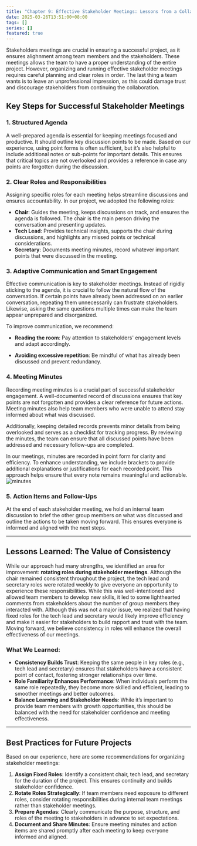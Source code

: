 ```yaml
---
title: "Chapter 9: Effective Stakeholder Meetings: Lessons from a Collaborative Project"
date: 2025-03-26T13:51:00+08:00
tags: []
series: []
featured: true
---
```


Stakeholders meetings are crucial in ensuring a successful project, as it ensures alighnment among team members and the stakeholders. These meetings allows the team to  have a proper understanding of the entire project. However, organizing and running effective stakeholder meetings requires careful planning and clear roles in order. The last thing a team wants is to leave an unprofessional impression, as this could damage trust and discourage stakeholders from continuing the collaboration.

## Key Steps for Successful Stakeholder Meetings

### 1. Structured Agenda
A well-prepared agenda is essential for keeping meetings focused and productive. It should outline key discussion points to be made. Based on our experience, using point forms is often sufficient, but it’s also helpful to include additional notes or sub-points for important details. This ensures that critical topics are not overlooked and provides a reference in case any points are forgotten during the discussion.


### 2. Clear Roles and Responsibilities
Assigning specific roles for each meeting helps streamline discussions and ensures accountability. In our project, we adopted the following roles:
- **Chair**: Guides the meeting, keeps discussions on track, and ensures the agenda is followed. The chair is the main person driving the conversation and presenting updates.
- **Tech Lead**: Provides technical insights, supports the chair during discussions, and highlights any missed points or technical considerations.
- **Secretary**: Documents meeting minutes, record whatever important points that were discussed in the meeting.


### 3. Adaptive Communication and Smart Engagement

Effective communication is key to stakeholder meetings. Instead of rigidly sticking to the agenda, it is crucial to follow the natural flow of the conversation. If certain points have already been addressed on an earlier conversation, repeating them unnecessarily can frustrate stakeholders. Likewise, asking the same questions multiple times can make the team appear unprepared and disorganized.

To improve communication, we recommend:

- **Reading the room**: Pay attention to stakeholders' engagement levels and adapt accordingly.

- **Avoiding excessive repetition**: Be mindful of what has already been discussed and prevent redundancy.

### 4. Meeting Minutes 
Recording meeting minutes is a crucial part of successful stakeholder engagement. A well-documented record of discussions ensures that key points are not forgotten and provides a clear reference for future actions. Meeting minutes also help team members who were unable to attend stay informed about what was discussed.

Additionally, keeping detailed records prevents minor details from being overlooked and serves as a checklist for tracking progress. By reviewing the minutes, the team can ensure that all discussed points have been addressed and necessary follow-ups are completed.

In our meetings, minutes are recorded in point form for clarity and efficiency. To enhance understanding, we include brackets to provide additional explanations or justifications for each recorded point. This approach helps ensure that every note remains meaningful and actionable.
![minutes](/G10/images/meeting/Minutes.png)


### 5. Action Items and Follow-Ups
At the end of each stakeholder meeting, we hold an internal team discussion to brief the other group members on what was discussed and outline the actions to be taken moving forward. This ensures everyone is informed and aligned with the next steps.

---
## Lessons Learned: The Value of Consistency

While our approach had many strengths, we identified an area for improvement: **rotating roles during stakeholder meetings**. Although the chair remained consistent throughout the project, the tech lead and secretary roles were rotated weekly to give everyone an opportunity to experience these responsibilities. While this was well-intentioned and allowed team members to develop new skills, it led to some lighthearted comments from stakeholders about the number of group members they interacted with. Although this was not a major issue, we realized that having fixed roles for the tech lead and secretary would likely improve efficiency and make it easier for stakeholders to build rapport and trust with the team. Moving forward, we believe consistency in roles will enhance the overall effectiveness of our meetings.

### What We Learned:
- **Consistency Builds Trust**: Keeping the same people in key roles (e.g., tech lead and secretary) ensures that stakeholders have a consistent point of contact, fostering stronger relationships over time.
- **Role Familiarity Enhances Performance**: When individuals perform the same role repeatedly, they become more skilled and efficient, leading to smoother meetings and better outcomes.
- **Balance Learning and Stakeholder Needs**: While it’s important to provide team members with growth opportunities, this should be balanced with the need for stakeholder confidence and meeting effectiveness.

---

## Best Practices for Future Projects

Based on our experience, here are some recommendations for organizing stakeholder meetings:

1. **Assign Fixed Roles**: Identify a consistent chair, tech lead, and secretary for the duration of the project. This ensures continuity and builds stakeholder confidence.
2. **Rotate Roles Strategically**: If team members need exposure to different roles, consider rotating responsibilities during internal team meetings rather than stakeholder meetings.
3. **Prepare Agendas**: Clearly communicate the purpose, structure, and roles of the meeting to stakeholders in advance to set expectations.
4. **Document and Share Minutes**: Ensure meeting minutes and action items are shared promptly after each meeting to keep everyone informed and aligned.

